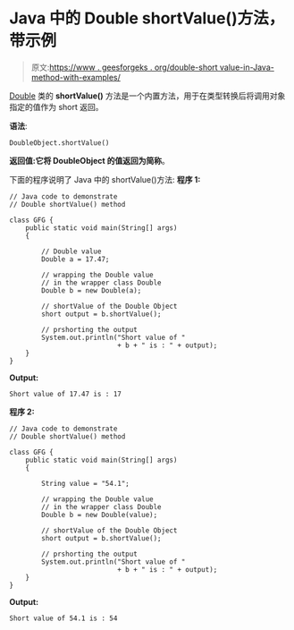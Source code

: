 # Java 中的 Double shortValue()方法，带示例

> 原文:[https://www . geesforgeks . org/double-short value-in-Java-method-with-examples/](https://www.geeksforgeeks.org/double-shortvalue-method-in-java-with-examples/)

[Double](https://www.geeksforgeeks.org/java-lang-double-class-java/) 类的 **shortValue()** 方法是一个内置方法，用于在类型转换后将调用对象指定的值作为 short 返回。

**语法**:

```
DoubleObject.shortValue()
```

**返回值:**它将 DoubleObject 的值返回为**简称**。

下面的程序说明了 Java 中的 shortValue()方法:
**程序 1:**

```
// Java code to demonstrate
// Double shortValue() method

class GFG {
    public static void main(String[] args)
    {

        // Double value
        Double a = 17.47;

        // wrapping the Double value
        // in the wrapper class Double
        Double b = new Double(a);

        // shortValue of the Double Object
        short output = b.shortValue();

        // prshorting the output
        System.out.println("Short value of "
                           + b + " is : " + output);
    }
}
```

**Output:**

```
Short value of 17.47 is : 17

```

**程序 2:**

```
// Java code to demonstrate
// Double shortValue() method

class GFG {
    public static void main(String[] args)
    {

        String value = "54.1";

        // wrapping the Double value
        // in the wrapper class Double
        Double b = new Double(value);

        // shortValue of the Double Object
        short output = b.shortValue();

        // prshorting the output
        System.out.println("Short value of "
                           + b + " is : " + output);
    }
}
```

**Output:**

```
Short value of 54.1 is : 54

```